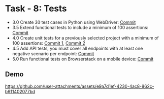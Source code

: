 
# Task - 8: Tests

- 3.0 Create 30 test cases in Python using WebDriver: [Commit](https://github.com/viashchuk/projektowanie-obiektowe/commit/532fd87b061075ffda4f05a77a201769b25f942a)
- 3.5 Extend functional tests to include a minimum of 100 assertions: [Commit](https://github.com/viashchuk/projektowanie-obiektowe/commit/532fd87b061075ffda4f05a77a201769b25f942a)
- 4.0 Create unit tests for a previously selected project with a minimum of 100 assertions: [Commit 1](https://github.com/viashchuk/projektowanie-obiektowe/commit/98bd7116d101222a7085b83cc8ff4732d1fe8f0b), [Commit 2](https://github.com/viashchuk/projektowanie-obiektowe/commit/0fe7d0b018e9f829dc732d91f0e831df093147ed)
- 4.5 Add API tests, you must cover all endpoints with at least one negative scenario per endpoint: [Commit](https://github.com/viashchuk/projektowanie-obiektowe/commit/65653db982fd0b2705c1a44e9d75ebd37a915354)
- 5.0 Run functional tests on Browserstack on a mobile device: [Commit](https://github.com/viashchuk/projektowanie-obiektowe/commit/cf2cb4b32d4d8dff230aa4a7a32504ecee823952)

## Demo

https://github.com/user-attachments/assets/e9a7d1ef-4230-4ac8-862c-b611402077bd